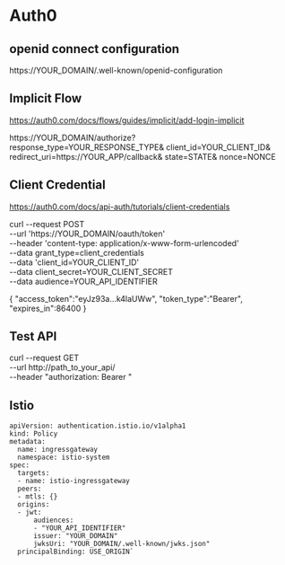 # Auth0

## openid connect configuration

https://YOUR_DOMAIN/.well-known/openid-configuration

## Implicit Flow

https://auth0.com/docs/flows/guides/implicit/add-login-implicit

https://YOUR_DOMAIN/authorize?
    response_type=YOUR_RESPONSE_TYPE&
    client_id=YOUR_CLIENT_ID&
    redirect_uri=https://YOUR_APP/callback&
    state=STATE&
    nonce=NONCE

## Client Credential

https://auth0.com/docs/api-auth/tutorials/client-credentials

curl --request POST \
  --url 'https://YOUR_DOMAIN/oauth/token' \
  --header 'content-type: application/x-www-form-urlencoded' \
  --data grant_type=client_credentials \
  --data 'client_id=YOUR_CLIENT_ID' \
  --data client_secret=YOUR_CLIENT_SECRET \
  --data audience=YOUR_API_IDENTIFIER

{
 "access_token":"eyJz93a...k4laUWw",
 "token_type":"Bearer",
 "expires_in":86400
}

## Test API

curl --request GET \
  --url http://path_to_your_api/ \
  --header "authorization: Bearer <TOKEN>"

## Istio

````
apiVersion: authentication.istio.io/v1alpha1
kind: Policy
metadata:
  name: ingressgateway
  namespace: istio-system
spec:
  targets:
  - name: istio-ingressgateway
  peers:
  - mtls: {}
  origins:
  - jwt:
      audiences:
      - "YOUR_API_IDENTIFIER"
      issuer: "YOUR_DOMAIN"
      jwksUri: "YOUR_DOMAIN/.well-known/jwks.json"
  principalBinding: USE_ORIGIN`
````